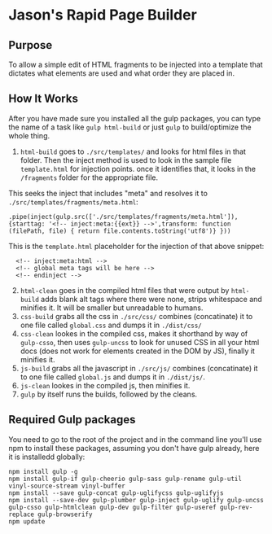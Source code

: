 # Jason's Rapid Page Builder

## Purpose

To allow a simple edit of HTML fragments to be injected into a template that dictates what elements are used and what order they are placed in.

## How It Works

After you have made sure you installed all the gulp packages, you can type the name of a task like `gulp html-build` or just `gulp` to build/optimize the whole thing.

1. `html-build` goes to `./src/templates/` and looks for html files in that folder. Then the inject method is used to look in the sample file `template.html` for injection points. once it identifies that, it looks in the `/fragments` folder for the appropriate file.

This seeks the inject that includes "meta" and resolves it to `./src/templates/fragments/meta.html`:
```
.pipe(inject(gulp.src(['./src/templates/fragments/meta.html']), {starttag: '<!-- inject:meta:{{ext}} -->',transform: function (filePath, file) { return file.contents.toString('utf8')} }))
```

This is the `template.html` placeholder for the injection of that above snippet:
```
  <!-- inject:meta:html -->
  <!-- global meta tags will be here -->
  <!-- endinject -->
  ```

  2. `html-clean` goes in the compiled html files that were output by `html-build` adds blank alt tags where there were none, strips whitespace and minifies it. It will be smaller but unreadable to humans.
  3. `css-build` grabs all the css in `./src/css/` combines (concatinate) it to one file called `global.css` and dumps it in `./dist/css/`
  4. `css-clean` lookes in the compiled css, makes it shorthand by way of `gulp-csso`, then uses `gulp-uncss` to look for unused CSS in all your html docs (does not work for elements created in the DOM by JS), finally it minifies it.
  5. `js-build` grabs all the javascript in `./src/js/` combines (concatinate) it to one file called `global.js` and dumps it in `./dist/js/`.
  6. `js-clean` lookes in the compiled js, then minifies it.
  7. `gulp` by itself runs the builds, followed by the cleans.

## Required Gulp packages

  You need to go to the root of the project and in the command line you'll use npm to install these packages, assuming you don't have gulp already, here it is installedd globally:
```
npm install gulp -g
npm install gulp-if gulp-cheerio gulp-sass gulp-rename gulp-util vinyl-source-stream vinyl-buffer
npm install --save gulp-concat gulp-uglifycss gulp-uglifyjs
npm install --save-dev gulp-plumber gulp-inject gulp-uglify gulp-uncss gulp-csso gulp-htmlclean gulp-dev gulp-filter gulp-useref gulp-rev-replace gulp-browserify
npm update
```
